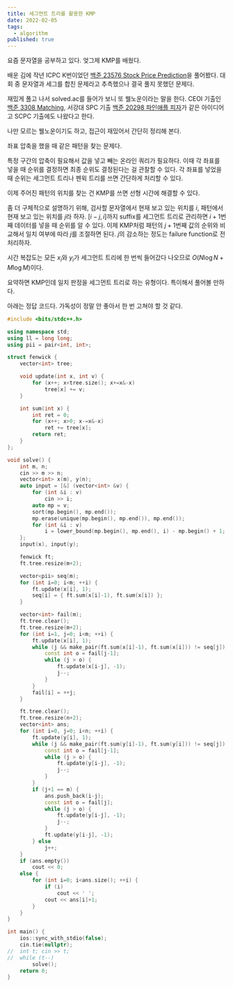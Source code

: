 ```yaml
---
title: 세그먼트 트리를 활용한 KMP
date: 2022-02-05
tags:
  - algorithm
published: true
---
```


요즘 문자열을 공부하고 있다. 엊그제 KMP를 배웠다.

배운 김에 작년 ICPC K번이었던 [백준 23576 Stock Price Prediction](https://www.acmicpc.net/problem/23576)을 풀어봤다. 대회 중 문자열과 세그를 합친 문제라고 추측했으나 결국 풀지 못했던 문제다.

재밌게 풀고 나서 solved.ac를 들어가 보니 또 웰노운이라는 말을 한다. CEOI 기출인 [백준 3308 Matching](https://www.acmicpc.net/problem/3308), 서강대 SPC 기출 [백준 20298 파인애플 피자](https://www.acmicpc.net/problem/20298)가 같은 아이디어고 SCPC 기출에도 나왔다고 한다.

나만 모르는 웰노운이기도 하고, 접근이 재밌어서 간단히 정리해 본다.

좌표 압축을 했을 때 같은 패턴을 찾는 문제다.

특정 구간의 압축이 필요해서 값을 넣고 빼는 온라인 쿼리가 필요하다. 이때 각 좌표를 넣을 때 순위를 결정하면 최종 순위도 결정된다는 걸 관찰할 수 있다. 각 좌표를 넣었을 때 순위는 세그먼트 트리나 펜윅 트리를 쓰면 간단하게 처리할 수 있다.

이제 주어진 패턴의 위치를 찾는 건 KMP를 쓰면 선형 시간에 해결할 수 있다.

좀 더 구체적으로 설명하기 위해, 검사할 문자열에서 현재 보고 있는 위치를 $i$, 패턴에서 현재 보고 있는 위치를 $j$라 하자. $[i-j, i]$까지 suffix를 세그먼트 트리로 관리하면 $i+1$번째 데이터를 넣을 때 순위를 알 수 있다. 이제 KMP처럼 패턴의 $j+1$번째 값의 순위와 비교해서 일치 여부에 따라 $j$를 조절하면 된다. $j$의 감소하는 정도는 failure function로 전처리하자.

시간 복잡도는 모든 $x_i$와 $y_i$가 세그먼트 트리에 한 번씩 들어갔다 나오므로 $O(N\log{N} + M\log{M})$이다.

요약하면 KMP인데 일치 판정을 세그먼트 트리로 하는 유형이다. 특이해서 풀어볼 만하다.

아래는 정답 코드다. 가독성이 정말 안 좋아서 한 번 고쳐야 할 것 같다.

```cpp
#include <bits/stdc++.h>

using namespace std;
using ll = long long;
using pii = pair<int, int>;

struct fenwick {
	vector<int> tree;

	void update(int x, int v) {
		for (x++; x<tree.size(); x+=x&-x)
			tree[x] += v;
	}

	int sum(int x) {
		int ret = 0;
		for (x++; x>0; x-=x&-x)
			ret += tree[x];
		return ret;
	}
};

void solve() {
	int m, n;
	cin >> m >> n;
	vector<int> x(m), y(n);
	auto input = [&] (vector<int> &v) {
		for (int &i : v)
			cin >> i;
		auto mp = v;
		sort(mp.begin(), mp.end());
		mp.erase(unique(mp.begin(), mp.end()), mp.end());
		for (int &i : v)
			i = lower_bound(mp.begin(), mp.end(), i) - mp.begin() + 1;
	};
	input(x), input(y);

	fenwick ft;
	ft.tree.resize(m+2);

	vector<pii> seq(m);
	for (int i=0; i<m; ++i) {
		ft.update(x[i], 1);
		seq[i] = { ft.sum(x[i]-1), ft.sum(x[i]) };
	}

	vector<int> fail(m);
	ft.tree.clear();
	ft.tree.resize(m+2);
	for (int i=1, j=0; i<m; ++i) {
		ft.update(x[i], 1);
		while (j && make_pair(ft.sum(x[i]-1), ft.sum(x[i])) != seq[j]) {
			const int o = fail[j-1];
			while (j > o) {
				ft.update(x[i-j], -1);
				j--;
			}
		}
		fail[i] = ++j;
	}

	ft.tree.clear();
	ft.tree.resize(n+2);
	vector<int> ans;
	for (int i=0, j=0; i<n; ++i) {
		ft.update(y[i], 1);
		while (j && make_pair(ft.sum(y[i]-1), ft.sum(y[i])) != seq[j]) {
			const int o = fail[j-1];
			while (j > o) {
				ft.update(y[i-j], -1);
				j--;
			}
		}
		if (j+1 == m) {
			ans.push_back(i-j);
			const int o = fail[j];
			while (j > o) {
				ft.update(y[i-j], -1);
				j--;
			}
			ft.update(y[i-j], -1);
		} else
			j++;
	}
	if (ans.empty())
		cout << 0;
	else {
		for (int i=0; i<ans.size(); ++i) {
			if (i)
				cout << ' ';
			cout << ans[i]+1;
		}
	}
}

int main() {
	ios::sync_with_stdio(false);
	cin.tie(nullptr);
//	int t; cin >> t;
//	while (t--)
		solve();
	return 0;
}
```

